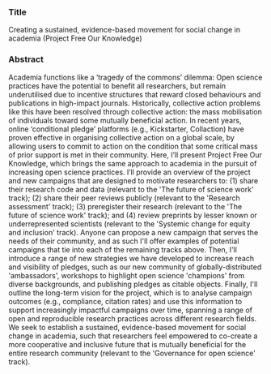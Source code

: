 ### Title
Creating a sustained, evidence-based movement for social change in academia (Project Free Our Knowledge)

### Abstract
Academia functions like a ‘tragedy of the commons’ dilemma: Open science practices have the potential to benefit all researchers, but remain underutilised due to incentive structures that reward closed behaviours and publications in high-impact journals. Historically, collective action problems like this have been resolved through collective action: the mass mobilisation of individuals toward some mutually beneficial action. In recent years, online ‘conditional pledge’ platforms (e.g., Kickstarter, Collaction) have proven effective in organising collective action on a global scale, by allowing users to commit to action on the condition that some critical mass of prior support is met in their community. Here, I’ll present Project Free Our Knowledge, which brings the same approach to academia in the pursuit of increasing open science practices. I’ll provide an overview of the project and new campaigns that are designed to motivate researchers to: (1) share their research code and data (relevant to the 'The future of science work' track); (2) share their peer reviews publicly (relevant to the 'Research assessment' track); (3) preregister their research (relevant to the 'The future of science work' track); and (4) review preprints by lesser known or underrepresented scientists (relevant to the 'Systemic change for equity and inclusion' track). Anyone can propose a new campaign that serves the needs of their community, and as such I'll offer examples of potential campaigns that tie into each of the remaining tracks above. Then, I'll introduce a range of new strategies we have developed to increase reach and visibility of pledges, such as our new community of globally-distributed 'ambassadors', workshops to highlight open science 'champions' from diverse backgrounds, and publishing pledges as citable objects. Finally, I'll outline the long-term vision for the project, which is to analyse campaign outcomes (e.g., compliance, citation rates) and use this information to support increasingly impactful campaigns over time, spanning a range of open and reproducible research practices across different research fields. We seek to establish a sustained, evidence-based movement for social change in academia, such that researchers feel empowered to co-create a more cooperative and inclusive future that is mutually beneficial for the entire research community (relevant to the 'Governance for open science' track).
